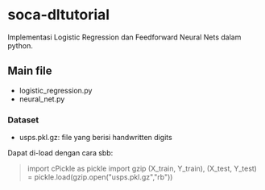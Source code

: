 # soca-dltutorial

Implementasi Logistic Regression dan Feedforward Neural Nets dalam python.

## Main file
* logistic_regression.py
* neural_net.py


### Dataset
* usps.pkl.gz: file yang berisi handwritten digits

Dapat di-load dengan cara sbb:
> import cPickle as pickle
> import gzip
> (X_train, Y_train), (X_test, Y_test) = pickle.load(gzip.open("usps.pkl.gz","rb"))